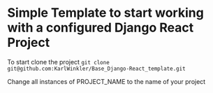 # Simple Template to start working with a configured Django React Project

To start clone the project
`git clone git@github.com:KarlWinkler/Base_Django-React_template.git`

Change all instances of PROJECT_NAME to the name of your project
